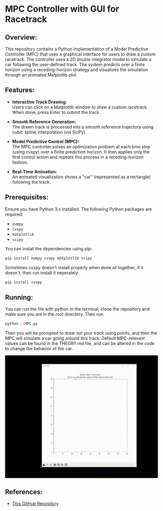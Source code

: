 # MPC Controller with GUI for Racetrack

## Overview:

This repository contains a Python implementation of a Model Predictive Controller (MPC) that uses a graphical interface for users to draw a custom racetrack. The controller uses a 2D double integrator model to simulate a car following the user-defined track. The system predicts over a finite horizon using a receding-horizon strategy and visualizes the simulation through an animated Matplotlib plot.

## Features:

- **Interactive Track Drawing:**  
  Users can click on a Matplotlib window to draw a custom racetrack. When done, press Enter to submit the track.
  
- **Smooth Reference Generation:**  
  The drawn track is processed into a smooth reference trajectory using cubic spline interpolation (via SciPy).

- **Model Predictive Control (MPC):**  
  The MPC controller solves an optimization problem at each time step (using cvxpy) over a finite prediction horizon. It then applies only the first control action and repeats this process in a receding-horizon fashion.

- **Real-Time Animation:**  
  An animated visualization shows a "car" (represented as a rectangle) following the track.

## Prerequisites:

Ensure you have Python 3.x installed. The following Python packages are required:

- `numpy`
- `cvxpy`
- `matplotlib`
- `scipy`

You can install the dependencies using pip:

```bash
pip install numpy cvxpy matplotlib scipy
```

Sometimes cvxpy doesn't install properly when done all together, if it doesn't, then run install it seperately:

```bash
pip install cvxpy
```

## Running:

You can run the file with python in the terminal, clone the repository and make sure you are in the root directory. Then run:
```bash
python .\MPC.py
```

Then you will be prompted to draw out your track using points, and then the MPC will simulate a car going around this track. Default MPC-relevant values can be found in the THEORY.md file, and can be altered in the code to change the behavior of the car.

![MPC Demo](MPCDemo.gif)

## References: 
- [This GitHub Repository](https://github.com/mcarfagno/mpc_python)

